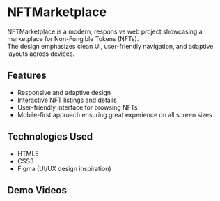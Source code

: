 # NFTMarketplace

NFTMarketplace is a modern, responsive web project showcasing a marketplace for Non-Fungible Tokens (NFTs).  
The design emphasizes clean UI, user-friendly navigation, and adaptive layouts across devices.

## Features

- Responsive and adaptive design  
- Interactive NFT listings and details  
- User-friendly interface for browsing NFTs  
- Mobile-first approach ensuring great experience on all screen sizes

## Technologies Used

- HTML5  
- CSS3  
- Figma (UI/UX design inspiration)

## Demo Videos


